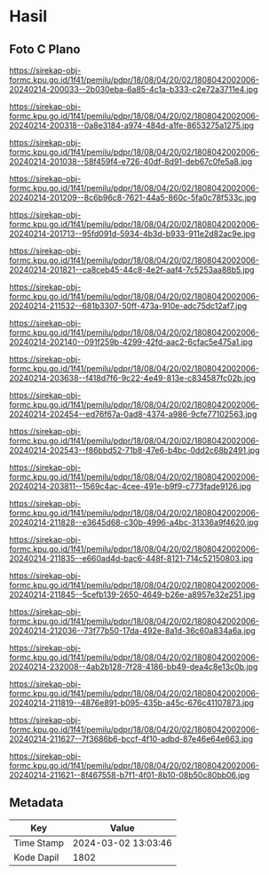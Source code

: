 # Hasil

## Foto C Plano

https://sirekap-obj-formc.kpu.go.id/1f41/pemilu/pdpr/18/08/04/20/02/1808042002006-20240214-200033--2b030eba-6a85-4c1a-b333-c2e72a3711e4.jpg

https://sirekap-obj-formc.kpu.go.id/1f41/pemilu/pdpr/18/08/04/20/02/1808042002006-20240214-200318--0a8e3184-a974-484d-a1fe-8653275a1275.jpg

https://sirekap-obj-formc.kpu.go.id/1f41/pemilu/pdpr/18/08/04/20/02/1808042002006-20240214-201038--58f459f4-e726-40df-8d91-deb67c0fe5a8.jpg

https://sirekap-obj-formc.kpu.go.id/1f41/pemilu/pdpr/18/08/04/20/02/1808042002006-20240214-201209--8c6b96c8-7621-44a5-860c-5fa0c78f533c.jpg

https://sirekap-obj-formc.kpu.go.id/1f41/pemilu/pdpr/18/08/04/20/02/1808042002006-20240214-201713--95fd091d-5934-4b3d-b933-911e2d82ac9e.jpg

https://sirekap-obj-formc.kpu.go.id/1f41/pemilu/pdpr/18/08/04/20/02/1808042002006-20240214-201821--ca8ceb45-44c8-4e2f-aaf4-7c5253aa88b5.jpg

https://sirekap-obj-formc.kpu.go.id/1f41/pemilu/pdpr/18/08/04/20/02/1808042002006-20240214-211532--681b3307-50ff-473a-910e-adc75dc12af7.jpg

https://sirekap-obj-formc.kpu.go.id/1f41/pemilu/pdpr/18/08/04/20/02/1808042002006-20240214-202140--091f259b-4299-42fd-aac2-6cfac5e475a1.jpg

https://sirekap-obj-formc.kpu.go.id/1f41/pemilu/pdpr/18/08/04/20/02/1808042002006-20240214-203638--f418d7f6-9c22-4e49-813e-c834587fc02b.jpg

https://sirekap-obj-formc.kpu.go.id/1f41/pemilu/pdpr/18/08/04/20/02/1808042002006-20240214-202454--ed76f67a-0ad8-4374-a986-9cfe77102563.jpg

https://sirekap-obj-formc.kpu.go.id/1f41/pemilu/pdpr/18/08/04/20/02/1808042002006-20240214-202543--f86bbd52-71b8-47e6-b4bc-0dd2c68b2491.jpg

https://sirekap-obj-formc.kpu.go.id/1f41/pemilu/pdpr/18/08/04/20/02/1808042002006-20240214-203811--1569c4ac-4cee-491e-b9f9-c773fade9126.jpg

https://sirekap-obj-formc.kpu.go.id/1f41/pemilu/pdpr/18/08/04/20/02/1808042002006-20240214-211828--e3645d68-c30b-4996-a4bc-31336a9f4620.jpg

https://sirekap-obj-formc.kpu.go.id/1f41/pemilu/pdpr/18/08/04/20/02/1808042002006-20240214-211835--e660ad4d-bac6-448f-8121-714c52150803.jpg

https://sirekap-obj-formc.kpu.go.id/1f41/pemilu/pdpr/18/08/04/20/02/1808042002006-20240214-211845--5cefb139-2650-4649-b26e-a8957e32e251.jpg

https://sirekap-obj-formc.kpu.go.id/1f41/pemilu/pdpr/18/08/04/20/02/1808042002006-20240214-212036--73f77b50-17da-492e-8a1d-36c60a834a6a.jpg

https://sirekap-obj-formc.kpu.go.id/1f41/pemilu/pdpr/18/08/04/20/02/1808042002006-20240214-232008--4ab2b128-7f28-4186-bb49-dea4c8e13c0b.jpg

https://sirekap-obj-formc.kpu.go.id/1f41/pemilu/pdpr/18/08/04/20/02/1808042002006-20240214-211819--4876e891-b095-435b-a45c-676c41107873.jpg

https://sirekap-obj-formc.kpu.go.id/1f41/pemilu/pdpr/18/08/04/20/02/1808042002006-20240214-211627--7f3686b6-bccf-4f10-adbd-87e46e64e663.jpg

https://sirekap-obj-formc.kpu.go.id/1f41/pemilu/pdpr/18/08/04/20/02/1808042002006-20240214-211621--8f467558-b7f1-4f01-8b10-08b50c80bb06.jpg


## Metadata

| Key        | Value               |
| ---------- | ------------------- |
| Time Stamp | 2024-03-02 13:03:46 |
| Kode Dapil | 1802                |



